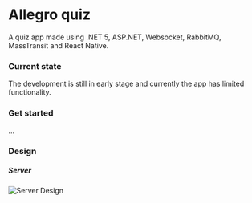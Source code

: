 # Allegro quiz

A quiz app made using .NET 5, ASP.NET, Websocket, RabbitMQ, MassTransit and React Native.

### Current state

The development is still in early stage and currently the app has limited functionality.

### Get started

...

### Design

##### Server

![Server Design](https://raw.githubusercontent.com/allegro-quiz/allegro-quiz-app/main/assets/draft-server.png)
